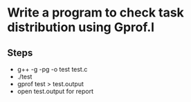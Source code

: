 # Write a program to check task distribution using Gprof.l

## Steps
- g++ -g -pg -o test test.c
- ./test
- gprof test > test.output
- open test.output for report
